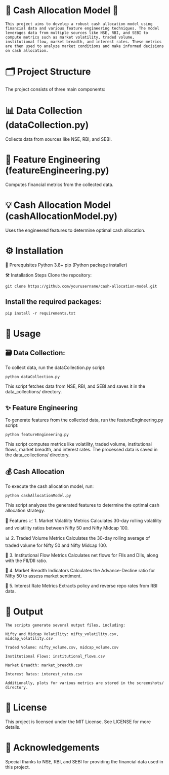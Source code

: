 # 💸 Cash Allocation Model 🚀
```
This project aims to develop a robust cash allocation model using financial data and various feature engineering techniques. The model leverages data from multiple sources like NSE, RBI, and SEBI to compute metrics such as market volatility, traded volume, institutional flow, market breadth, and interest rates. These metrics are then used to analyze market conditions and make informed decisions on cash allocation.
```

# 🗂️ Project Structure
The project consists of three main components:

# 📊 Data Collection (dataCollection.py)
Collects data from sources like NSE, RBI, and SEBI. 

# 🔧 Feature Engineering (featureEngineering.py)
Computes financial metrics from the collected data.

# 💡 Cash Allocation Model (cashAllocationModel.py)
Uses the engineered features to determine optimal cash allocation.

# ⚙️ Installation
📝 Prerequisites
Python 3.8+
pip (Python package installer)

🛠️ Installation Steps
Clone the repository:

```
git clone https://github.com/yourusername/cash-allocation-model.git
```



## Install the required packages:

```
pip install -r requirements.txt
```


# 🚀 Usage
## 🗃️ Data Collection:
To collect data, run the dataCollection.py script:

```
python dataCollection.py
```

This script fetches data from NSE, RBI, and SEBI and saves it in the data_collections/ directory.

## ✨ Feature Engineering
To generate features from the collected data, run the featureEngineering.py script:

```
python featureEngineering.py
```
This script computes metrics like volatility, traded volume, institutional flows, market breadth, and interest rates. The processed data is saved in the data_collections/ directory.

## 💰 Cash Allocation
To execute the cash allocation model, run:

```
python cashAllocationModel.py
```
This script analyzes the generated features to determine the optimal cash allocation strategy.

🌟 Features
📈 1. Market Volatility Metrics
Calculates 30-day rolling volatility and volatility ratios between Nifty 50 and Nifty Midcap 100.

📊 2. Traded Volume Metrics
Calculates the 30-day rolling average of traded volume for Nifty 50 and Nifty Midcap 100.

💸 3. Institutional Flow Metrics
Calculates net flows for FIIs and DIIs, along with the FII/DII ratio.

📅 4. Market Breadth Indicators
Calculates the Advance-Decline ratio for Nifty 50 to assess market sentiment.

💼 5. Interest Rate Metrics
Extracts policy and reverse repo rates from RBI data.

# 📝 Output
~~~
The scripts generate several output files, including:

Nifty and Midcap Volatility: nifty_volatility.csv, midcap_volatility.csv

Traded Volume: nifty_volume.csv, midcap_volume.csv

Institutional Flows: institutional_flows.csv

Market Breadth: market_breadth.csv

Interest Rates: interest_rates.csv

Additionally, plots for various metrics are stored in the screenshots/ directory.
~~~


# 📜 License
This project is licensed under the MIT License. See LICENSE for more details.

# 🙏 Acknowledgements
Special thanks to NSE, RBI, and SEBI for providing the financial data used in this project.